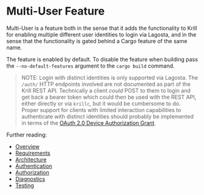 # Multi-User Feature

Multi-User is a feature both in the sense that it adds the functionality to Krill for enabling
multiple different user identities to login via Lagosta, and in the sense that the functionality
is gated behind a Cargo feature of the same name.

The feature is enabled by default. To disable the feature when building pass the
`--no-default-features` argument to the `cargo build` command.

> NOTE: Login with distinct identities is only supported via Lagosta. The `/auth/` HTTP endpoints
> involved are not documented as part of the Krill REST API. Technically a client _could_ POST to
> them to login and get back a bearer token which could then be used with the REST API, either
> directly or via `krillc`, but it would be cumbersome to do. Proper support for clients with 
> limited interaction capabilities to authenticate with distinct identities should probably be
> implemented in terms of the [OAuth 2.0 Device Authorization Grant](https://oauth.net/2/device-flow/).

Further reading:

- [Overview](./overview.md)
- [Requirements](./requirements.md)
- [Architecture](./architecture.md)
- [Authentication](./authentication.md)
- [Authorization](./authorization.md)
- [Diagnostics](./diagnostics.md)
- [Testing](./testing.md)